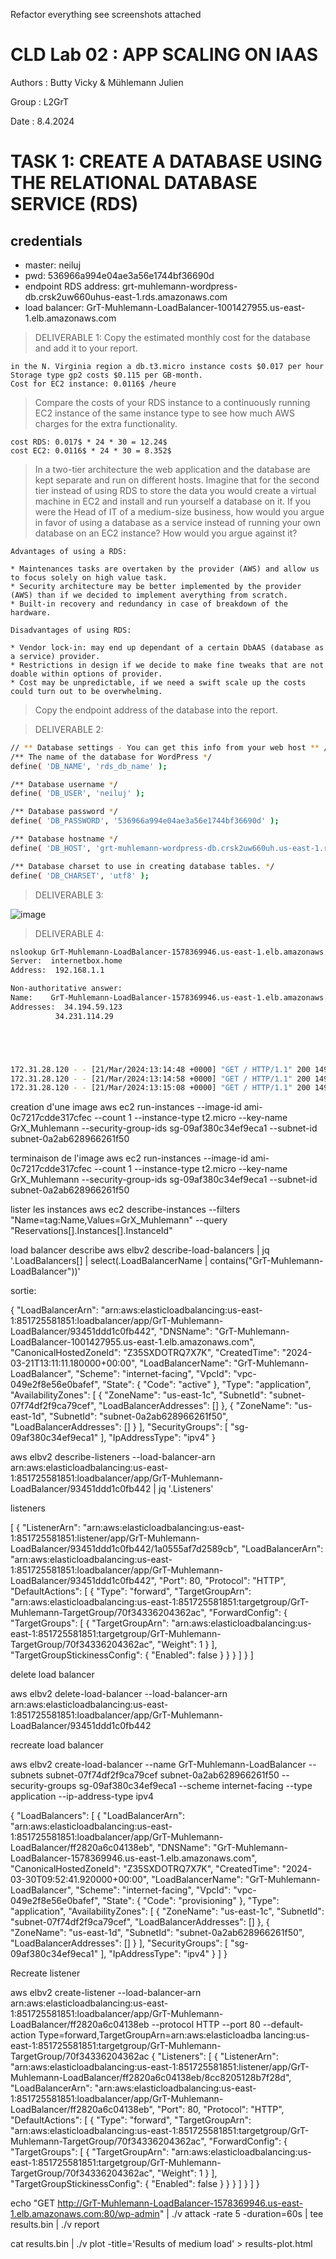 Refactor everything see screenshots attached

# CLD Lab 02 : APP SCALING ON IAAS

Authors : Butty Vicky & Mühlemann Julien

Group : L2GrT

Date : 8.4.2024


# TASK 1: CREATE A DATABASE USING THE RELATIONAL DATABASE SERVICE (RDS)
## credentials
* master: neiluj
* pwd: 536966a994e04ae3a56e1744bf36690d
* endpoint RDS address: grt-muhlemann-wordpress-db.crsk2uw660uhus-east-1.rds.amazonaws.com
* load balancer: GrT-Muhlemann-LoadBalancer-1001427955.us-east-1.elb.amazonaws.com

> DELIVERABLE 1: Copy the estimated monthly cost for the database and add it to your report.
```text
in the N. Virginia region a db.t3.micro instance costs $0.017 per hour
Storage type gp2 costs $0.115 per GB-month.
Cost for EC2 instance: 0.0116$ /heure
```
> Compare the costs of your RDS instance to a continuously running EC2 instance of the same instance type to see how much AWS charges for the extra functionality.
```text
cost RDS: 0.017$ * 24 * 30 = 12.24$
cost EC2: 0.0116$ * 24 * 30 = 8.352$

```
> In a two-tier architecture the web application and the database are kept separate and run on different hosts. Imagine that for the second tier instead of using RDS to store the data you would create a virtual machine in EC2 and install and run yourself a database on it. If you were the Head of IT of a medium-size business, how would you argue in favor of using a database as a service instead of running your own database on an EC2 instance? How would you argue against it?

```text
Advantages of using a RDS:

* Maintenances tasks are overtaken by the provider (AWS) and allow us to focus solely on high value task.
* Security architecture may be better implemented by the provider (AWS) than if we decided to implement averything from scratch.
* Built-in recovery and redundancy in case of breakdown of the hardware.

Disadvantages of using RDS:

* Vendor lock-in: may end up dependant of a certain DbAAS (database as a service) provider.
* Restrictions in design if we decide to make fine tweaks that are not doable within options of provider.
* Cost may be unpredictable, if we need a swift scale up the costs could turn out to be overwhelming.
```
> Copy the endpoint address of the database into the report.


> DELIVERABLE 2:
```bash
// ** Database settings - You can get this info from your web host ** //
/** The name of the database for WordPress */
define( 'DB_NAME', 'rds_db_name' );

/** Database username */
define( 'DB_USER', 'neiluj' );

/** Database password */
define( 'DB_PASSWORD', '536966a994e04ae3a56e1744bf36690d' );

/** Database hostname */
define( 'DB_HOST', 'grt-muhlemann-wordpress-db.crsk2uw660uh.us-east-1.rds.amazonaws.com' );

/** Database charset to use in creating database tables. */
define( 'DB_CHARSET', 'utf8' );
```



> DELIVERABLE 3:

![image](ami_params.png)



> DELIVERABLE 4:
```bash
nslookup GrT-Muhlemann-LoadBalancer-1578369946.us-east-1.elb.amazonaws.com
Server:  internetbox.home
Address:  192.168.1.1

Non-authoritative answer:
Name:    GrT-Muhlemann-LoadBalancer-1578369946.us-east-1.elb.amazonaws.com
Addresses:  34.194.59.123
          34.231.114.29





172.31.28.120 - - [21/Mar/2024:13:14:48 +0000] "GET / HTTP/1.1" 200 14905 "-" "ELB-HealthChecker/2.0"
172.31.28.120 - - [21/Mar/2024:13:14:58 +0000] "GET / HTTP/1.1" 200 14905 "-" "ELB-HealthChecker/2.0"
172.31.28.120 - - [21/Mar/2024:13:15:08 +0000] "GET / HTTP/1.1" 200 14905 "-" "ELB-HealthChecker/2.0"
```





creation d'une image
aws ec2 run-instances --image-id ami-0c7217cdde317cfec --count 1 --instance-type t2.micro --key-name GrX_Muhlemann --security-group-ids sg-09af380c34ef9eca1 --subnet-id subnet-0a2ab628966261f50

terminaison de l'image
aws ec2 run-instances --image-id ami-0c7217cdde317cfec --count 1 --instance-type t2.micro --key-name GrX_Muhlemann --security-group-ids sg-09af380c34ef9eca1 --subnet-id subnet-0a2ab628966261f50

lister les instances
aws ec2 describe-instances --filters "Name=tag:Name,Values=GrX_Muhlemann" --query "Reservations[].Instances[].InstanceId"




load balancer describe
 aws elbv2 describe-load-balancers | jq '.LoadBalancers[] | select(.LoadBalancerName | contains(\"GrT-Muhlemann-LoadBalancer\"))'

sortie:

{
  "LoadBalancerArn": "arn:aws:elasticloadbalancing:us-east-1:851725581851:loadbalancer/app/GrT-Muhlemann-LoadBalancer/93451ddd1c0fb442",
  "DNSName": "GrT-Muhlemann-LoadBalancer-1001427955.us-east-1.elb.amazonaws.com",
  "CanonicalHostedZoneId": "Z35SXDOTRQ7X7K",
  "CreatedTime": "2024-03-21T13:11:11.180000+00:00",
  "LoadBalancerName": "GrT-Muhlemann-LoadBalancer",
  "Scheme": "internet-facing",
  "VpcId": "vpc-049e2f8e56e0bafef",
  "State": {
    "Code": "active"
  },
  "Type": "application",
  "AvailabilityZones": [
    {
      "ZoneName": "us-east-1c",
      "SubnetId": "subnet-07f74df2f9ca79cef",
      "LoadBalancerAddresses": []
    },
    {
      "ZoneName": "us-east-1d",
      "SubnetId": "subnet-0a2ab628966261f50",
      "LoadBalancerAddresses": []
    }
  ],
  "SecurityGroups": [
    "sg-09af380c34ef9eca1"
  ],
  "IpAddressType": "ipv4"
}



aws elbv2 describe-listeners --load-balancer-arn arn:aws:elasticloadbalancing:us-east-1:851725581851:loadbalancer/app/GrT-Muhlemann-LoadBalancer/93451ddd1c0fb442 | jq '.Listeners'

listeners



[
  {
    "ListenerArn": "arn:aws:elasticloadbalancing:us-east-1:851725581851:listener/app/GrT-Muhlemann-LoadBalancer/93451ddd1c0fb442/1a0555af7d2589cb",
    "LoadBalancerArn": "arn:aws:elasticloadbalancing:us-east-1:851725581851:loadbalancer/app/GrT-Muhlemann-LoadBalancer/93451ddd1c0fb442",
    "Port": 80,
    "Protocol": "HTTP",
    "DefaultActions": [
      {
        "Type": "forward",
        "TargetGroupArn": "arn:aws:elasticloadbalancing:us-east-1:851725581851:targetgroup/GrT-Muhlemann-TargetGroup/70f34336204362ac",
        "ForwardConfig": {
          "TargetGroups": [
            {
              "TargetGroupArn": "arn:aws:elasticloadbalancing:us-east-1:851725581851:targetgroup/GrT-Muhlemann-TargetGroup/70f34336204362ac",
              "Weight": 1
            }
          ],
          "TargetGroupStickinessConfig": {
            "Enabled": false
          }
        }
      }
    ]
  }
]





delete load balancer 


aws elbv2 delete-load-balancer --load-balancer-arn arn:aws:elasticloadbalancing:us-east-1:851725581851:loadbalancer/app/GrT-Muhlemann-LoadBalancer/93451ddd1c0fb442



recreate load balancer 

aws elbv2 create-load-balancer --name GrT-Muhlemann-LoadBalancer --subnets subnet-07f74df2f9ca79cef subnet-0a2ab628966261f50 --security-groups sg-09af380c34ef9eca1 --scheme internet-facing --type application --ip-address-type ipv4


{
    "LoadBalancers": [
        {
            "LoadBalancerArn": "arn:aws:elasticloadbalancing:us-east-1:851725581851:loadbalancer/app/GrT-Muhlemann-LoadBalancer/ff2820a6c04138eb",
            "DNSName": "GrT-Muhlemann-LoadBalancer-1578369946.us-east-1.elb.amazonaws.com",
            "CanonicalHostedZoneId": "Z35SXDOTRQ7X7K",
            "CreatedTime": "2024-03-30T09:52:41.920000+00:00",
            "LoadBalancerName": "GrT-Muhlemann-LoadBalancer",
            "Scheme": "internet-facing",
            "VpcId": "vpc-049e2f8e56e0bafef",
            "State": {
                "Code": "provisioning"
            },
            "Type": "application",
            "AvailabilityZones": [
                {
                    "ZoneName": "us-east-1c",
                    "SubnetId": "subnet-07f74df2f9ca79cef",
                    "LoadBalancerAddresses": []
                },
                {
                    "ZoneName": "us-east-1d",
                    "SubnetId": "subnet-0a2ab628966261f50",
                    "LoadBalancerAddresses": []
                }
            ],
            "SecurityGroups": [
                "sg-09af380c34ef9eca1"
            ],
            "IpAddressType": "ipv4"
        }
    ]
}

Recreate listener

aws elbv2 create-listener --load-balancer-arn arn:aws:elasticloadbalancing:us-east-1:851725581851:loadbalancer/app/GrT-Muhlemann-LoadBalancer/ff2820a6c04138eb --protocol HTTP --port 80 --default-action Type=forward,TargetGroupArn=arn:aws:elasticloadba
lancing:us-east-1:851725581851:targetgroup/GrT-Muhlemann-TargetGroup/70f34336204362ac
{
    "Listeners": [
        {
            "ListenerArn": "arn:aws:elasticloadbalancing:us-east-1:851725581851:listener/app/GrT-Muhlemann-LoadBalancer/ff2820a6c04138eb/8cc8205128b7f28d",
            "LoadBalancerArn": "arn:aws:elasticloadbalancing:us-east-1:851725581851:loadbalancer/app/GrT-Muhlemann-LoadBalancer/ff2820a6c04138eb",
            "Port": 80,
            "Protocol": "HTTP",
            "DefaultActions": [
                {
                    "Type": "forward",
                    "TargetGroupArn": "arn:aws:elasticloadbalancing:us-east-1:851725581851:targetgroup/GrT-Muhlemann-TargetGroup/70f34336204362ac",
                    "ForwardConfig": {
                        "TargetGroups": [
                            {
                                "TargetGroupArn": "arn:aws:elasticloadbalancing:us-east-1:851725581851:targetgroup/GrT-Muhlemann-TargetGroup/70f34336204362ac",
                                "Weight": 1
                            }
                        ],
                        "TargetGroupStickinessConfig": {
                            "Enabled": false
                        }
                    }
                }
            ]
        }
    ]
}




echo "GET http://GrT-Muhlemann-LoadBalancer-1578369946.us-east-1.elb.amazonaws.com:80/wp-admin" | ./v attack -rate 5 -duration=60s | tee results.bin | ./v report

cat results.bin | ./v plot -title='Results of medium load' > results-plot.html







